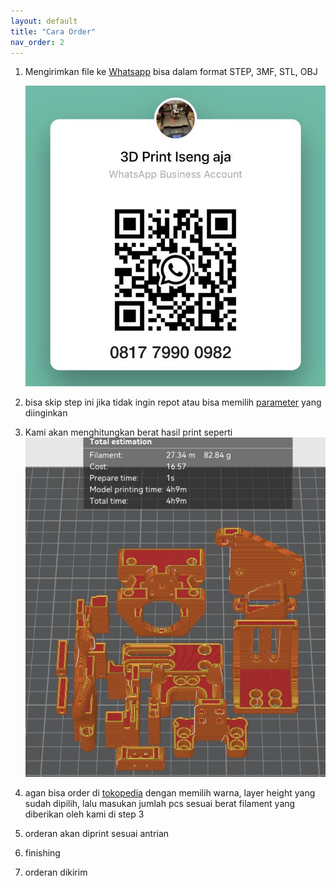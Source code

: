 ```yaml
---
layout: default
title: "Cara Order"
nav_order: 2
---
```


1. Mengirimkan file ke [Whatsapp](https://wa.me/message/CYHQT7FFRGG3C1) bisa dalam format STEP, 3MF, STL, OBJ

   ![](./images/whatsapp.jpg)
   
2. bisa skip step ini jika tidak ingin repot atau bisa memilih [parameter](./parameter.md) yang diinginkan
3. Kami akan menghitungkan berat hasil print seperti
   ![](./images/slicer.jpg)
4. agan bisa order di [tokopedia](https://tokopedia.link/dJQMcHJHPyb) dengan memilih warna, layer height yang sudah dipilih, lalu masukan jumlah pcs sesuai berat filament yang diberikan oleh kami di step 3
5. orderan akan diprint sesuai antrian
6. finishing
7. orderan dikirim
   
